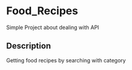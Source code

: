 # Food_Recipes
Simple Project about dealing with API

## Description
Getting food recipes by searching with category
